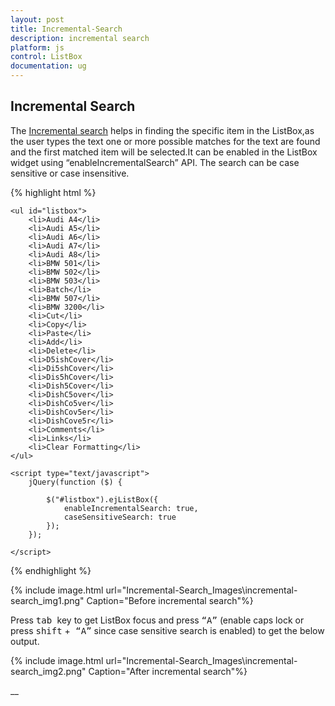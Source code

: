 ```yaml
---
layout: post
title: Incremental-Search
description: incremental search
platform: js
control: ListBox
documentation: ug
---
```


## Incremental Search

The [Incremental search](https://en.wikipedia.org/wiki/Incremental_search) helps in finding the specific item in the ListBox,as the user types the text one or more possible matches for the text are found and the first matched item will be selected.It can be enabled in the ListBox widget using “enableIncrementalSearch” API. The search can be case sensitive or case insensitive.

{% highlight html %}

    <ul id="listbox">
        <li>Audi A4</li>
        <li>Audi A5</li>
        <li>Audi A6</li>
        <li>Audi A7</li>
        <li>Audi A8</li>
        <li>BMW 501</li>
        <li>BMW 502</li>
        <li>BMW 503</li>
        <li>Batch</li>
        <li>BMW 507</li>
        <li>BMW 3200</li>
        <li>Cut</li>
        <li>Copy</li>
        <li>Paste</li>
        <li>Add</li>
        <li>Delete</li>
        <li>D5ishCover</li>
        <li>Di5shCover</li>
        <li>Dis5hCover</li>
        <li>Dish5Cover</li>
        <li>DishC5over</li>
        <li>DishCo5ver</li>
        <li>DishCov5er</li>
        <li>DishCove5r</li>
        <li>Comments</li>
        <li>Links</li>
        <li>Clear Formatting</li>
    </ul>

    <script type="text/javascript">
        jQuery(function ($) {

            $("#listbox").ejListBox({
                enableIncrementalSearch: true,
                caseSensitiveSearch: true
            });
        });

    </script>

{% endhighlight %}



{% include image.html url="Incremental-Search_Images\incremental-search_img1.png" Caption="Before incremental search"%}

Press <kbd> tab </kbd> key to get ListBox focus and press <kbd>“A”</kbd> (enable caps lock or press <kbd>shift</kbd> +<kbd> “A”</kbd> since case sensitive search is enabled) to get the below output.

{% include image.html url="Incremental-Search_Images\incremental-search_img2.png" Caption="After incremental search"%}

__



